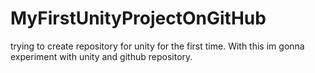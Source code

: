 # MyFirstUnityProjectOnGitHub
trying to create repository for unity for the first time.
With this im gonna experiment with unity and github repository.
